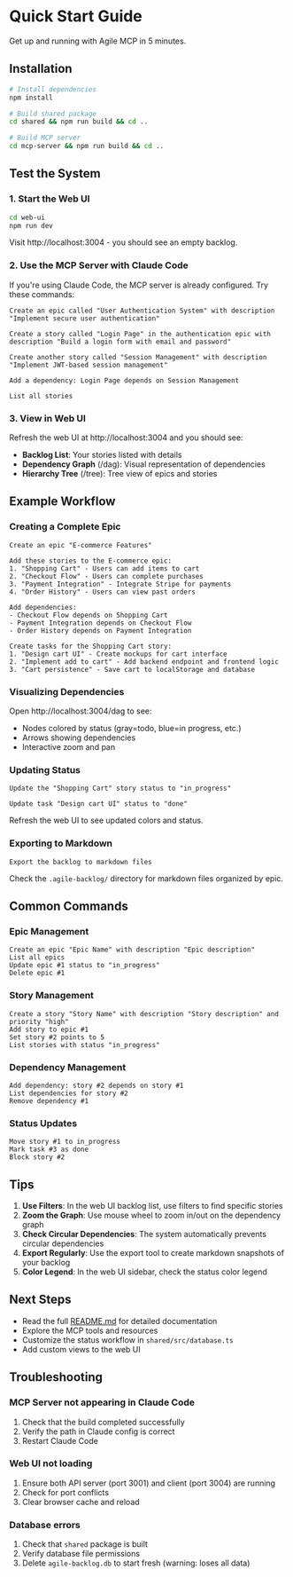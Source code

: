 # Quick Start Guide

Get up and running with Agile MCP in 5 minutes.

## Installation

```bash
# Install dependencies
npm install

# Build shared package
cd shared && npm run build && cd ..

# Build MCP server
cd mcp-server && npm run build && cd ..
```

## Test the System

### 1. Start the Web UI

```bash
cd web-ui
npm run dev
```

Visit http://localhost:3004 - you should see an empty backlog.

### 2. Use the MCP Server with Claude Code

If you're using Claude Code, the MCP server is already configured. Try these commands:

```
Create an epic called "User Authentication System" with description "Implement secure user authentication"
```

```
Create a story called "Login Page" in the authentication epic with description "Build a login form with email and password"
```

```
Create another story called "Session Management" with description "Implement JWT-based session management"
```

```
Add a dependency: Login Page depends on Session Management
```

```
List all stories
```

### 3. View in Web UI

Refresh the web UI at http://localhost:3004 and you should see:
- **Backlog List**: Your stories listed with details
- **Dependency Graph** (/dag): Visual representation of dependencies
- **Hierarchy Tree** (/tree): Tree view of epics and stories

## Example Workflow

### Creating a Complete Epic

```
Create an epic "E-commerce Features"
```

```
Add these stories to the E-commerce epic:
1. "Shopping Cart" - Users can add items to cart
2. "Checkout Flow" - Users can complete purchases
3. "Payment Integration" - Integrate Stripe for payments
4. "Order History" - Users can view past orders
```

```
Add dependencies:
- Checkout Flow depends on Shopping Cart
- Payment Integration depends on Checkout Flow
- Order History depends on Payment Integration
```

```
Create tasks for the Shopping Cart story:
1. "Design cart UI" - Create mockups for cart interface
2. "Implement add to cart" - Add backend endpoint and frontend logic
3. "Cart persistence" - Save cart to localStorage and database
```

### Visualizing Dependencies

Open http://localhost:3004/dag to see:
- Nodes colored by status (gray=todo, blue=in progress, etc.)
- Arrows showing dependencies
- Interactive zoom and pan

### Updating Status

```
Update the "Shopping Cart" story status to "in_progress"
```

```
Update task "Design cart UI" status to "done"
```

Refresh the web UI to see updated colors and status.

### Exporting to Markdown

```
Export the backlog to markdown files
```

Check the `.agile-backlog/` directory for markdown files organized by epic.

## Common Commands

### Epic Management
```
Create an epic "Epic Name" with description "Epic description"
List all epics
Update epic #1 status to "in_progress"
Delete epic #1
```

### Story Management
```
Create a story "Story Name" with description "Story description" and priority "high"
Add story to epic #1
Set story #2 points to 5
List stories with status "in_progress"
```

### Dependency Management
```
Add dependency: story #2 depends on story #1
List dependencies for story #2
Remove dependency #1
```

### Status Updates
```
Move story #1 to in_progress
Mark task #3 as done
Block story #2
```

## Tips

1. **Use Filters**: In the web UI backlog list, use filters to find specific stories
2. **Zoom the Graph**: Use mouse wheel to zoom in/out on the dependency graph
3. **Check Circular Dependencies**: The system automatically prevents circular dependencies
4. **Export Regularly**: Use the export tool to create markdown snapshots of your backlog
5. **Color Legend**: In the web UI sidebar, check the status color legend

## Next Steps

- Read the full [README.md](./README.md) for detailed documentation
- Explore the MCP tools and resources
- Customize the status workflow in `shared/src/database.ts`
- Add custom views to the web UI

## Troubleshooting

### MCP Server not appearing in Claude Code
1. Check that the build completed successfully
2. Verify the path in Claude config is correct
3. Restart Claude Code

### Web UI not loading
1. Ensure both API server (port 3001) and client (port 3004) are running
2. Check for port conflicts
3. Clear browser cache and reload

### Database errors
1. Check that `shared` package is built
2. Verify database file permissions
3. Delete `agile-backlog.db` to start fresh (warning: loses all data)
